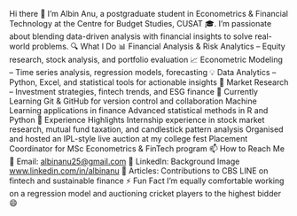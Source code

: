 Hi there 👋
I’m Albin Anu, a postgraduate student in Econometrics & Financial Technology at the Centre for Budget Studies, CUSAT 🎓.
I’m passionate about blending data-driven analysis with financial insights to solve real-world problems.
🔍 What I Do
📊 Financial Analysis & Risk Analytics – Equity research, stock analysis, and portfolio evaluation
📈 Econometric Modeling – Time series analysis, regression models, forecasting
💡 Data Analytics – Python, Excel, and statistical tools for actionable insights
🏦 Market Research – Investment strategies, fintech trends, and ESG finance
🌱 Currently Learning
Git & GitHub for version control and collaboration
Machine Learning applications in finance
Advanced statistical methods in R and Python
💼 Experience Highlights
Internship experience in stock market research, mutual fund taxation, and candlestick pattern analysis
Organised and hosted an IPL-style live auction at my college fest
Placement Coordinator for MSc Econometrics & FinTech program
📫 How to Reach Me
📧 Email: albinanu25@gmail.com
💼 LinkedIn: Background Image
www.linkedin.com/in/albinanu
📝 Articles: Contributions to CBS LINE on fintech and sustainable finance
⚡ Fun Fact
I’m equally comfortable working on a regression model and auctioning cricket players to the highest bidder 😄
